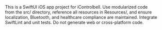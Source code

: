 <!-- Use this file to provide workspace-specific custom instructions to Copilot. For more details, visit https://code.visualstudio.com/docs/copilot/copilot-customization#_use-a-githubcopilotinstructionsmd-file -->

This is a SwiftUI iOS app project for iControlbell. Use modularized code from the src/ directory, reference all resources in Resources/, and ensure localization, Bluetooth, and healthcare compliance are maintained. Integrate SwiftLint and unit tests. Do not generate web or cross-platform code.
